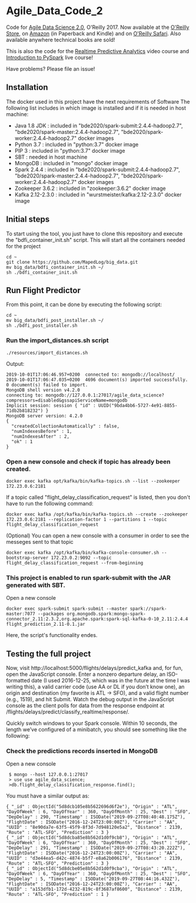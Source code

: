 # Agile_Data_Code_2

Code for [Agile Data Science 2.0](http://shop.oreilly.com/product/0636920051619.do), O'Reilly 2017. Now available at the [O'Reilly Store](http://shop.oreilly.com/product/0636920051619.do), on [Amazon](https://www.amazon.com/Agile-Data-Science-2-0-Applications/dp/1491960116) (in Paperback and Kindle) and on [O'Reilly Safari](https://www.safaribooksonline.com/library/view/agile-data-science/9781491960103/). Also available anywhere technical books are sold!

This is also the code for the [Realtime Predictive Analytics](http://datasyndrome.com/video) video course and [Introduction to PySpark](http://datasyndrome.com/training) live course!

Have problems? Please file an issue!

## Installation

The docker used in this project have the next requirements of Software
The following list includes in which image is installed and if it is needed in host machine:

 - Java 1.8 JDK : included in "bde2020/spark-submit:2.4.4-hadoop2.7", "bde2020/spark-master:2.4.4-hadoop2.7", "bde2020/spark-worker:2.4.4-hadoop2.7" docker images
 - Python 3.7 : included in "python:3.7" docker image
 - PIP 3 : included in "python:3.7" docker image
 - SBT : needed in host machine
 - MongoDB : included in "mongo" docker image
 - Spark 2.4.4 : included in "bde2020/spark-submit:2.4.4-hadoop2.7", "bde2020/spark-master:2.4.4-hadoop2.7", "bde2020/spark-worker:2.4.4-hadoop2.7" docker images
 - Zookeeper 3.6.2 : included in "zookeeper:3.6.2" docker image
 - Kafka  2.12-2.3.0 : included in "wurstmeister/kafka:2.12-2.3.0" docker image
 
## Initial steps

To start using the tool, you just have to clone this repository and execute the "bdfi_container_init.sh" script. This will start all the containers needed for the project
```
cd ~
git clone https://github.com/MapedLog/big_data.git
mv big_data/bdfi_container_init.sh ~/
sh ./bdfi_container_init.sh
```

  ## Run Flight Predictor
  
  From this point, it can be done by executing the following script:
  
  ```
  cd ~
  mv big_data/bdfi_post_installer.sh ~/
  sh ./bdfi_post_installer.sh
 
 ```
  ### Run the import_distances.sh script
    
  ```
  ./resources/import_distances.sh
  ```
  Output:
  ```
  2019-10-01T17:06:46.957+0200	connected to: mongodb://localhost/
  2019-10-01T17:06:47.035+0200	4696 document(s) imported successfully. 0 document(s) failed to import.
  MongoDB shell version v4.2.0
  connecting to: mongodb://127.0.0.1:27017/agile_data_science?compressors=disabled&gssapiServiceName=mongodb
  Implicit session: session { "id" : UUID("9bda4bb6-5727-4e91-8855-71db2b818232") }
  MongoDB server version: 4.2.0
  {
  	"createdCollectionAutomatically" : false,
  	"numIndexesBefore" : 1,
  	"numIndexesAfter" : 2,
  	"ok" : 1
  }
  
  ```
  
  ### Open a new console and check if topic has already been created.
  
  ```
  docker exec kafka opt/kafka/bin/kafka-topics.sh --list --zookeeper 172.23.0.6:2181
  ```
  If a topic called "flight_delay_classification_request" is listed, then you don't have to run the following command:
  ```
  docker exec kafka /opt/kafka/bin/kafka-topics.sh --create --zookeeper 172.23.0.6:2181 --replication-factor 1 --partitions 1 --topic flight_delay_classification_request
  ```
  (Optional) You can open a new console with a consumer in order to see the messeges sent to that topic
  ```
 docker exec kafka /opt/kafka/bin/kafka-console-consumer.sh --bootstrap-server 172.23.0.2:9092 --topic flight_delay_classification_request --from-beginning
  ```
 
  ### This project is enabled to run spark-submit with the JAR generated with SBT.
   Open a new console
  ```
  docker exec spark-submit spark-submit --master spark://spark-master:7077 --packages org.mongodb.spark:mongo-spark-connector_2.11:2.3.2,org.apache.spark:spark-sql-kafka-0-10_2.11:2.4.4 flight_prediction_2.11-0.1.jar
  ```
  Here, the script's functionality endes.
## Testing the full project
  Now, visit http://localhost:5000/flights/delays/predict_kafka and, for fun, open the JavaScript console. Enter a nonzero departure delay, an ISO-formatted date (I used 2016-12-25, which was in the future at the time I was writing this), a valid carrier code (use AA or DL if you don’t know one), an origin and destination (my favorite is ATL → SFO), and a valid flight number (e.g., 1519), and hit Submit. Watch the debug output in the JavaScript console as the client polls for data from the response endpoint at /flights/delays/predict/classify_realtime/response/.
  
  Quickly switch windows to your Spark console. Within 10 seconds, the length we’ve configured of a minibatch, you should see something like the following:
  
  ### Check the predictions records inserted in MongoDB
  Open a new console
  ```
   $ mongo --host 127.0.0.1:27017
   > use use agile_data_science;
   >db.flight_delay_classification_response.find();
  
  ```
  You must have a similar output as:
  
  ```
  { "_id" : ObjectId("5d8dcb105e8b5622696d6f2e"), "Origin" : "ATL", "DayOfWeek" : 6, "DayOfYear" : 360, "DayOfMonth" : 25, "Dest" : "SFO", "DepDelay" : 290, "Timestamp" : ISODate("2019-09-27T08:40:48.175Z"), "FlightDate" : ISODate("2016-12-24T23:00:00Z"), "Carrier" : "AA", "UUID" : "8e90da7e-63f5-45f9-8f3d-7d948120e5a2", "Distance" : 2139, "Route" : "ATL-SFO", "Prediction" : 3 }
  { "_id" : ObjectId("5d8dcba85e8b562d1d0f9cb8"), "Origin" : "ATL", "DayOfWeek" : 6, "DayOfYear" : 360, "DayOfMonth" : 25, "Dest" : "SFO", "DepDelay" : 291, "Timestamp" : ISODate("2019-09-27T08:43:20.222Z"), "FlightDate" : ISODate("2016-12-24T23:00:00Z"), "Carrier" : "AA", "UUID" : "d3e44ea5-d42c-4874-b5f7-e8a62b006176", "Distance" : 2139, "Route" : "ATL-SFO", "Prediction" : 3 }
  { "_id" : ObjectId("5d8dcbe05e8b562d1d0f9cba"), "Origin" : "ATL", "DayOfWeek" : 6, "DayOfYear" : 360, "DayOfMonth" : 25, "Dest" : "SFO", "DepDelay" : 5, "Timestamp" : ISODate("2019-09-27T08:44:16.432Z"), "FlightDate" : ISODate("2016-12-24T23:00:00Z"), "Carrier" : "AA", "UUID" : "a153dfb1-172d-4232-819c-8f3687af8600", "Distance" : 2139, "Route" : "ATL-SFO", "Prediction" : 1 }


```
